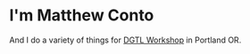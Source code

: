 # I'm Matthew Conto

And I do a variety of things for [DGTL Workshop](https://www.dgtlworkshop.com/) in Portland OR.